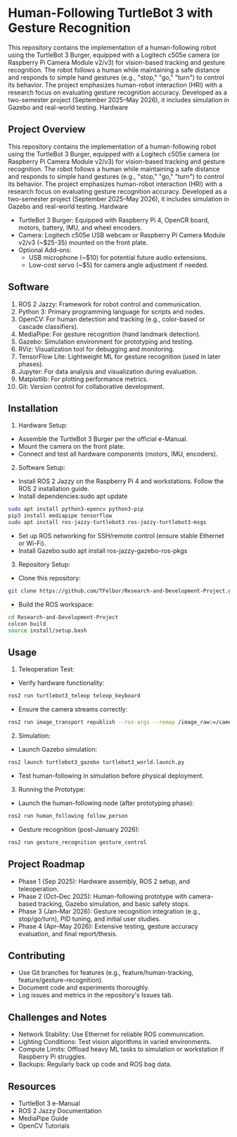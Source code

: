 # Human-Following TurtleBot 3 with Gesture Recognition
This repository contains the implementation of a human-following robot using the TurtleBot 3 Burger, equipped with a Logitech c505e camera (or Raspberry Pi Camera Module v2/v3) for vision-based tracking and gesture recognition. The robot follows a human while maintaining a safe distance and responds to simple hand gestures (e.g., "stop," "go," "turn") to control its behavior. The project emphasizes human-robot interaction (HRI) with a research focus on evaluating gesture recognition accuracy. Developed as a two-semester project (September 2025–May 2026), it includes simulation in Gazebo and real-world testing. Hardware

## Project Overview
This repository contains the implementation of a human-following robot using the TurtleBot 3 Burger, equipped with a Logitech c505e camera (or Raspberry Pi Camera Module v2/v3) for vision-based tracking and gesture recognition. The robot follows a human while maintaining a safe distance and responds to simple hand gestures (e.g., "stop," "go," "turn") to control its behavior. The project emphasizes human-robot interaction (HRI) with a research focus on evaluating gesture recognition accuracy. Developed as a two-semester project (September 2025–May 2026), it includes simulation in Gazebo and real-world testing.
Hardware

* TurtleBot 3 Burger: Equipped with Raspberry Pi 4, OpenCR board, motors, battery, IMU, and wheel encoders.
* Camera: Logitech c505e USB webcam or Raspberry Pi Camera Module v2/v3 (~$25-35) mounted on the front plate.
* Optional Add-ons:
  * USB microphone (~$10) for potential future audio extensions.
  * Low-cost servo (~$5) for camera angle adjustment if needed.



## Software

1. ROS 2 Jazzy: Framework for robot control and communication.
2. Python 3: Primary programming language for scripts and nodes.
3. OpenCV: For human detection and tracking (e.g., color-based or cascade classifiers).
4. MediaPipe: For gesture recognition (hand landmark detection).
5. Gazebo: Simulation environment for prototyping and testing.
6. RViz: Visualization tool for debugging and monitoring.
7. TensorFlow Lite: Lightweight ML for gesture recognition (used in later phases).
8. Jupyter: For data analysis and visualization during evaluation.
9. Matplotlib: For plotting performance metrics.
10. Git: Version control for collaborative development.

## Installation

1. Hardware Setup:
* Assemble the TurtleBot 3 Burger per the official e-Manual.
* Mount the camera on the front plate.
* Connect and test all hardware components (motors, IMU, encoders).


2. Software Setup:

* Install ROS 2 Jazzy on the Raspberry Pi 4 and workstations. Follow the ROS 2 installation guide.
* Install dependencies:sudo apt update
```bash
sudo apt install python3-opencv python3-pip
pip3 install mediapipe tensorflow
sudo apt install ros-jazzy-turtlebot3 ros-jazzy-turtlebot3-msgs
```

* Set up ROS networking for SSH/remote control (ensure stable Ethernet or Wi-Fi).
* Install Gazebo:sudo apt install ros-jazzy-gazebo-ros-pkgs




3.  Repository Setup:

* Clone this repository: 
```bash
git clone https://github.com/TFelbor/Research-and-Development-Project.git
```

* Build the ROS workspace:
```bash
cd Research-and-Development-Project
colcon build
source install/setup.bash
```




## Usage

1. Teleoperation Test:
* Verify hardware functionality:
```bash
ros2 run turtlebot3_teleop teleop_keyboard
```
* Ensure the camera streams correctly:
```bash
ros2 run image_transport republish --ros-args --remap /image_raw:=/camera/image_raw
```

2. Simulation:
* Launch Gazebo simulation:

```bash
ros2 launch turtlebot3_gazebo turtlebot3_world.launch.py
```
* Test human-following in simulation before physical deployment.

3. Running the Prototype:
* Launch the human-following node (after prototyping phase):
```bash
ros2 run human_following follow_person
```
* Gesture recognition (post-January 2026):
```bash
ros2 run gesture_recognition gesture_control
```

## Project Roadmap

* Phase 1 (Sep 2025): Hardware assembly, ROS 2 setup, and teleoperation.
* Phase 2 (Oct–Dec 2025): Human-following prototype with camera-based tracking, Gazebo simulation, and basic safety stops.
* Phase 3 (Jan–Mar 2026): Gesture recognition integration (e.g., stop/go/turn), PID tuning, and initial user studies.
* Phase 4 (Apr–May 2026): Extensive testing, gesture accuracy evaluation, and final report/thesis.

## Contributing

* Use Git branches for features (e.g., feature/human-tracking, feature/gesture-recognition).
* Document code and experiments thoroughly.
* Log issues and metrics in the repository's Issues tab.

## Challenges and Notes

* Network Stability: Use Ethernet for reliable ROS communication.
* Lighting Conditions: Test vision algorithms in varied environments.
* Compute Limits: Offload heavy ML tasks to simulation or workstation if Raspberry Pi struggles.
* Backups: Regularly back up code and ROS bag data.

## Resources

* TurtleBot 3 e-Manual
* ROS 2 Jazzy Documentation
* MediaPipe Guide
* OpenCV Tutorials


